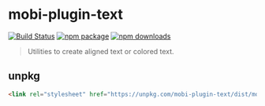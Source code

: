 # mobi-plugin-text

[![Build Status](https://img.shields.io/travis/mobi-css/mobi-plugin-text.svg)](https://travis-ci.org/mobi-css/mobi-plugin-text) [![npm package](https://img.shields.io/npm/v/mobi-plugin-text.svg)](https://www.npmjs.org/package/mobi-plugin-text) [![npm downloads](http://img.shields.io/npm/dm/mobi-plugin-text.svg)](https://www.npmjs.org/package/mobi-plugin-text) 

> Utilities to create aligned text or colored text.

## unpkg

```html
<link rel="stylesheet" href="https://unpkg.com/mobi-plugin-text/dist/mobi-plugin-text.min.css" />
```
